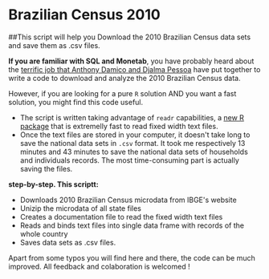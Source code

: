 # Brazilian Census 2010
##This script will help you Download the 2010 Brazilian Census data sets and save them as .csv files. 

**If you are familiar with SQL and Monetab**, you have probably heard about the [terrific job that Anthony Damico and Djalma Pessoa](http://www.asdfree.com/2014/05/analyze-censo-demografico-no-brasil.html) have put together to write a code to download and analyze the 2010 Brazilian Census data.


However, if you are looking for a pure `R` solution AND you want a fast solution, you might find this code useful.

- The script is written taking advantage of `readr` capabilities, a [new R package](http://blog.rstudio.org/2015/04/09/readr-0-1-0/) that is extremelly fast to read fixed width text files. 
- Once the text files are stored in your computer, it doesn't take long to save the national data sets in `.csv` format. It took me respectively 13 minutes and 43 minutes to save the national data sets of households and individuals records. The most time-consuming part is actually saving the files.


**step-by-step. This scriptt:**
- Downloads 2010 Brazilian Census microdata from IBGE's website
- Unizip the microdata of all state files
- Creates a documentation file to read the fixed width text files
- Reads and binds text files into single data frame with records of the whole country
- Saves data sets as .csv files.

Apart from some typos you will find here and there, the code can be much improved. All feedback and colaboration is welcomed !

